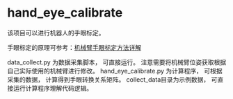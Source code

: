 # hand_eye_calibrate

该项目可以进行机器人的手眼标定。 

手眼标定的原理可参考：[机械臂手眼标定方法详解](https://blog.csdn.net/leo0308/article/details/141498200)

data_collect.py 为数据采集脚本， 可直接运行。 注意需要将机械臂位姿获取根据自己实际使用的机械臂进行修改。 
hand_eye_calibrate.py 为计算程序， 可根据采集的数据， 计算得到手眼转换关系矩阵。 
collect_data目录为示例数据， 可直接运行计算程序理解代码逻辑。 
